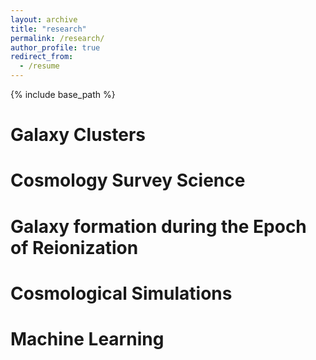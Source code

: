 ```yaml
---
layout: archive
title: "research"
permalink: /research/
author_profile: true
redirect_from:
  - /resume
---
```


{% include base_path %}

Galaxy Clusters
======

Cosmology Survey Science
======

Galaxy formation during the Epoch of Reionization
======

Cosmological Simulations
======

Machine Learning
======



